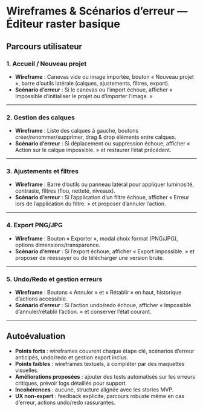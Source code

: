 # Wireframes & Scénarios d’erreur — Éditeur raster basique

## Parcours utilisateur

### 1. Accueil / Nouveau projet
- **Wireframe** : Canevas vide ou image importée, bouton « Nouveau projet », barre d’outils latérale (calques, ajustements, filtres, export).
- **Scénario d’erreur** : Si le canevas ou l’import échoue, afficher « Impossible d’initialiser le projet ou d’importer l’image. »

---

### 2. Gestion des calques
- **Wireframe** : Liste des calques à gauche, boutons créer/renommer/supprimer, drag & drop éléments entre calques.
- **Scénario d’erreur** : Si déplacement ou suppression échoue, afficher « Action sur le calque impossible. » et restaurer l’état précédent.

---

### 3. Ajustements et filtres
- **Wireframe** : Barre d’outils ou panneau latéral pour appliquer luminosité, contraste, filtres (flou, netteté, niveaux).
- **Scénario d’erreur** : Si l’application d’un filtre échoue, afficher « Erreur lors de l’application du filtre. » et proposer d’annuler l’action.

---

### 4. Export PNG/JPG
- **Wireframe** : Bouton « Exporter », modal choix format (PNG/JPG), options dimensions/transparence.
- **Scénario d’erreur** : Si l’export échoue, afficher « Export impossible. » et proposer de réessayer ou de télécharger une version brute.

---

### 5. Undo/Redo et gestion erreurs
- **Wireframe** : Boutons « Annuler » et « Rétablir » en haut, historique d’actions accessible.
- **Scénario d’erreur** : Si l’action undo/redo échoue, afficher « Impossible d’annuler/rétablir l’action. » et conserver l’état courant.

---

## Autoévaluation
- **Points forts** : wireframes couvrent chaque étape clé, scénarios d’erreur anticipés, undo/redo et gestion export inclus.
- **Points faibles** : wireframes textuels, à compléter par des maquettes visuelles.
- **Améliorations proposées** : ajouter des tests automatisés sur les erreurs critiques, prévoir logs détaillés pour support.
- **Incohérences** : aucune, structure alignée avec les stories MVP.
- **UX non-expert** : feedback explicite, parcours robuste même en cas d’erreur, actions undo/redo rassurantes.
